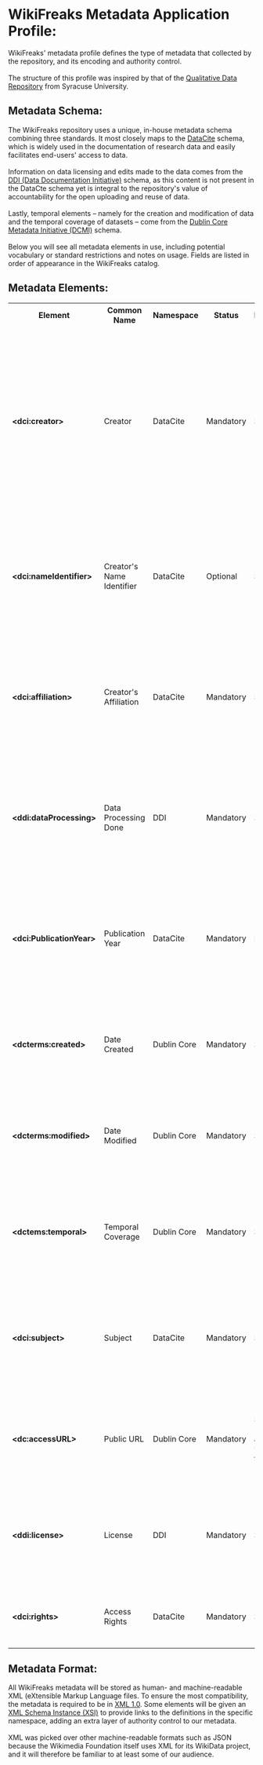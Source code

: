 # WikiFreaks Metadata Application Profile:
WikiFreaks' metadata profile defines the type of metadata that collected by the repository, and its encoding and authority control.
<br><br>
The structure of this profile was inspired by that of the [Qualitative Data Repository](https://qdr.syr.edu/content/qdr-metadata-application-profile) from Syracuse University. 
## Metadata Schema:
The WikiFreaks repository uses a unique, in-house metadata schema combining three standards. It most closely maps to the <a href="https://datacite.org/">DataCite</a> schema, which is widely used in the documentation of research data and easily facilitates end-users' access to data.
<br><br>
Information on data licensing and edits made to the data comes from the <a href="https://ddialliance.org/">DDI (Data Documentation Initiative)</a> schema, as this content is not present in the DataCte schema yet is integral to the repository's value of accountability for the open uploading and reuse of data.
<br><br>
Lastly, temporal elements – namely for the creation and modification of data and the temporal coverage of datasets – come from the <a href="https://www.dublincore.org/">Dublin Core Metadata Initiative (DCMI)</a> schema.
<br><br>
Below you will see all metadata elements in use, including potential vocabulary or standard restrictions and notes on usage. Fields are listed in order of appearance in the WikiFreaks catalog. 

## Metadata Elements:
<table>
	<tr>
		<th>Element</th>
		<th>Common<br>Name</th>
		<th>Namespace</th>
		<th>Status</th>
		<th>Encoding</th>
		<th>Definition and Rules</th>
	</tr>
	<tr>
		<td><strong>&lt;dci:creator&gt;</strong></td>
		<td>Creator</td>
		<td>DataCite</td>
		<td>Mandatory</td>
		<td>String</td>
		<td>	The individual(s) involved in creating the data, or the authors of a publication where the data is used.
			<br><br>To credit multiple creators, repeat this element.
			<br><br><strong>Name Format:</strong> Last Name, First Name
		</td>
	</tr>
	<tr>
		<td><strong>&lt;dci:nameIdentifier&gt;</strong></td>
		<td>Creator's Name Identifier</td>
		<td>DataCite</td>
		<td>Optional</td>
		<td>String</td>
		<td>	A unique identifier to verify the creator.
			<br><br>The source, such as the creator's <a href="https://orcid.org/">ORCID ID</a>, must be specified within the element tag.
		</td>
	</tr>
	<tr>
		<td><strong>&lt;dci:affiliation&gt;</strong></td>
		<td>Creator's Affiliation</td>
		<td>DataCite</td>
		<td>Mandatory</td>
		<td>String</td>
		<td>	The full name of the creators' organizational or institutional affiliation.
		<br><br>For submitters without an academic or professional affiliation, use "<strong>Independent</strong>."
		</td>
	</tr>
	<tr>
		<td><strong>&lt;ddi:dataProcessing&gt;</strong></td>
		<td>Data Processing Done</td>
		<td>DDI</td>
		<td>Mandatory</td>
		<td>String</td>
		<td>Any free-text information that uploaders and/or creators are willing to provide surrounding the dataset, such as the areas of Wikipedia it covers.</td>
	</tr>
	<tr>
		<td><strong>&lt;dci:PublicationYear&gt;</strong></td>
		<td>Publication Year</td>
		<td>DataCite</td>
		<td>Mandatory</td>
		<td>Integer</td>
		<td>	The year when the data was made publicly available on the WikiFreaks repository. 
		<br><br>Must be a four-digit number representing a year.
		</td>
	</tr>
	<tr>
		<td><strong>&lt;dcterms:created&gt;</strong></td>
		<td>Date Created</td>
		<td>Dublin Core</td>
		<td>Mandatory</td>
		<td>String</td>
		<td>	The date (month, day, and year) that the data was created. 
		<br><br>Must follow <a href="https://en.wikipedia.org/wiki/ISO_8601">ISO 8601</a> naming standards.
		</td>
	</tr>
	<tr>
		<td><strong>&lt;dcterms:modified&gt;</strong></td>
		<td>Date Modified</td>
		<td>Dublin Core</td>
		<td>Mandatory</td>
		<td>String</td>
		<td>	The date (month, day, and year) that the data was last modified. 
		<br><br>Must follow <a href="https://en.wikipedia.org/wiki/ISO_8601">ISO 8601</a> naming standards.
		</td>
	</tr>
	<tr>
		<td><strong>&lt;dctems:temporal&gt;</strong></td>
		<td>Temporal Coverage</td>
		<td>Dublin Core</td>
		<td>Mandatory</td>
		<td>String</td>
		<td>	The temporal coverage of the Wikipedia data. 
		<br><br>Must feature <strong>at least two dates</strong>, ideally formatted in ISO standards.</td>
	</tr>
	<tr>
		<td><strong>&lt;dci:subject&gt;</strong></td>
		<td>Subject</td>
		<td>DataCite</td>
		<td>Mandatory</td>
		<td>String</td>
		<td>All subjects, keywords, classification codes, or key phrases describing the data, including the contents of featured Wikipedia articles.</td>
	</tr>
	<tr>
		<td><strong>&lt;dc:accessURL&gt;</strong></td>
		<td>Public URL</td>
		<td>Dublin Core</td>
		<td>Mandatory</td>
		<td>String (must be a valid URL on the web)</td>
		<td>The Uniform Resource Locator (URL) to the page on the WikiFreaks repository where users can access the data.</td>
	</tr>
	<tr>
		<td><strong>&lt;ddi:license&gt;</strong></td>
		<td>License</td>
		<td>DDI</td>
		<td>Mandatory</td>
		<td>String</td>
		<td>The license that the data is shared under.
		<br><br>	Must be a valid license under <a href="https://choosealicense.com/">GitHub's "Choose a License" directory</a>.
		</td>
	</tr>
	<tr>
		<td><strong>&lt;dci:rights&gt;</strong></td>
		<td>Access Rights</td>
		<td>DataCite</td>
		<td>Mandatory</td>
		<td>String</td>
		<td>Any additional information on the rights for this resource, beyond the license itself.</td>
	</tr>
</table>

## Metadata Format:
All WikiFreaks metadata will be stored as human- and machine-readable XML (eXtensible Markup Language files. To ensure the most compatibility, the metadata is required to be in [XML 1.0](https://www.w3.org/TR/xml/). Some elements will be given an [XML Schema Instance (XSI)](https://www.w3schools.com/xml/schema_schema.asp) to provide links to the definitions in the specific namespace, adding an extra layer of authority control to our metadata. 
<br><br>
XML was picked over other machine-readable formats such as JSON because the Wikimedia Foundation itself uses XML for its WikiData project, and it will therefore be familiar to at least some of our audience.
